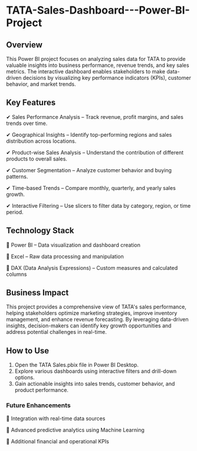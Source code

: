 # TATA-Sales-Dashboard---Power-BI-Project

## Overview

This Power BI project focuses on analyzing sales data for TATA to provide valuable insights into business performance, revenue trends, and key sales metrics. The interactive dashboard enables stakeholders to make data-driven decisions by visualizing key performance indicators (KPIs), customer behavior, and market trends.

## Key Features

✔ Sales Performance Analysis – Track revenue, profit margins, and sales trends over time.

✔ Geographical Insights – Identify top-performing regions and sales distribution across locations.

✔ Product-wise Sales Analysis – Understand the contribution of different products to overall sales.

✔ Customer Segmentation – Analyze customer behavior and buying patterns.

✔ Time-based Trends – Compare monthly, quarterly, and yearly sales growth.

✔ Interactive Filtering – Use slicers to filter data by category, region, or time period.


## Technology Stack 

🔹 Power BI – Data visualization and dashboard creation

🔹 Excel – Raw data processing and manipulation

🔹 DAX (Data Analysis Expressions) – Custom measures and calculated columns


## Business Impact

This project provides a comprehensive view of TATA's sales performance, helping stakeholders optimize marketing strategies, improve inventory management, and enhance revenue forecasting. By leveraging data-driven insights, decision-makers can identify key growth opportunities and address potential challenges in real-time.

## How to Use

1. Open the TATA Sales.pbix file in Power BI Desktop.
2. Explore various dashboards using interactive filters and drill-down options.
3. Gain actionable insights into sales trends, customer behavior, and product performance.
 
### Future Enhancements

🔹 Integration with real-time data sources

🔹 Advanced predictive analytics using Machine Learning

🔹 Additional financial and operational KPIs
